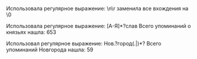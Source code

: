 
Использовала регулярное выражение: \n\r заменила все вхождения на \0

Использовала регулярное выражение: [А-Я]*?слав  Всего упоминаний о князьях нашла: 653

Использовал регулярное выражение: Нов.?город(.|)*? Всего упоминаний Новгорода нашла: 59
